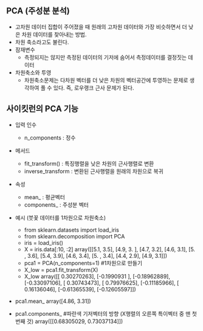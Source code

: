 ## PCA (주성분 분석)
- 고차원 데이터 집합이 주어졌을 때 원래의 고차원 데이터와 가장 비슷하면서 더 낮은 차원 데이터를 찾아내는 방법.
- 차원 축소라고도 불린다.
- 잠재변수
    - 측정되지는 않지만 측정된 데이터의 기저에 숨어서 측정데이터를 결정짓는 데이터
- 차원축소와 투영
    - 차원축소문제는 다차원 벡터를 더 낮은 차원의 벡터공간에 투영하는 문제로 생각하여 풀 수 있다. 즉, 로우랭크 근사 문제가 된다.

## 사이킷런의 PCA 기능
- 입력 인수
    - n_components : 정수
- 메서드
    - fit_transform() : 특징행렬을 낮은 차원의 근사행렬로 변환
    - inverse_transform : 변환된 근사행렬을 원래의 차원으로 복귀
- 속성
    - mean_ : 평균벡터
    - components_ : 주성분 벡터

- 예시 (붓꽃 데이터를 1차원으로 차원축소)
    - from sklearn.datasets import load_iris
    - from sklearn.decomposition import PCA
    - iris = load_iris()
    - X = iris.data[:10, :2]
        array([[5.1, 3.5],
        [4.9, 3. ],
       [4.7, 3.2],
       [4.6, 3.1],
       [5. , 3.6],
       [5.4, 3.9],
       [4.6, 3.4],
       [5. , 3.4],
       [4.4, 2.9],
       [4.9, 3.1]])
    - pca1 = PCA(n_components=1) #1차원으로 만들기
    - X_low = pca1.fit_transform(X)
    - X_low
        array([[ 0.30270263],
       [-0.1990931 ],
       [-0.18962889],
       [-0.33097106],
       [ 0.30743473],
       [ 0.79976625],
       [-0.11185966],
       [ 0.16136046],
       [-0.61365539],
       [-0.12605597]])
- pca1.mean_
    array([4.86, 3.31])
- pca1.components_ #파란색 기저벡터의 방향 (X행렬의 오른쪽 특이벡터 중 맨 첫번째 것)
    array([[0.68305029, 0.73037134]])

